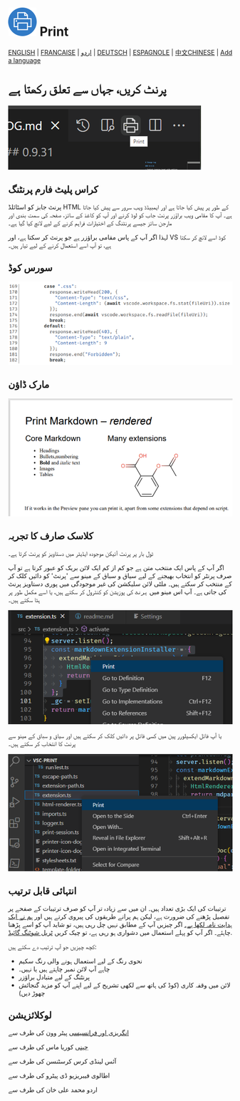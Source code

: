 # <img width="64px" src="assets/vscode-print-128.png"></img> Print

[ENGLISH](README.md) | [FRANCAISE](README.fra.md) | [اردو](README.urd.md) | [DEUTSCH](README.deu.md) | [ESPAGNOLE](README.esp.md) | [中文CHINESE](README.zho.md) | [Add a language](how-to-add-a-language.md)

# پرنٹ کریں، جہاں سے تعلق رکھتا ہے

![source](assets/print-icon.png) 


## کراس پلیٹ فارم پرنٹنگ

پرنٹ جابز کو اسٹائلڈ HTML کے طور پر پیش کیا جاتا ہے اور ایمبیڈڈ ویب سرور سے پیش کیا جاتا ہے۔ آپ کا مقامی ویب براؤزر پرنٹ جاب کو لوڈ کرنے اور آپ کو کاغذ کے سائز، صفحہ کی سمت بندی اور مارجن سائز جیسے پرنٹنگ کے اختیارات فراہم کرنے کے لیے لانچ کیا گیا ہے۔

لہذا اگر آپ کے پاس مقامی براؤزر ہے جو پرنٹ کر سکتا ہے، اور VS کوڈ اسے لانچ کر سکتا ہے، تو آپ اسے استعمال کرنے کے لیے تیار ہیں۔  

## سورس کوڈ

![source](assets/source.png) 

## مارک ڈاؤن

![Markdown-rendered](assets/Markdown-rendered.png) 

## کلاسک صارف کا تجربہ

ٹول بار پر پرنٹ آئیکن موجودہ ایڈیٹر میں دستاویز کو پرنٹ کرتا ہے۔

اگر آپ کے پاس ایک منتخب متن ہے جو کم از کم ایک لائن بریک کو عبور کرتا ہے تو آپ صرف پرنٹر کو انتخاب بھیجنے کے لیے سیاق و سباق کے مینو سے 'پرنٹ' کو دائیں کلک کر کے منتخب کر سکتے ہیں۔ ملٹی لائن سلیکشن کی غیر موجودگی میں پوری دستاویز پرنٹ کی جاتی ہے۔ آپ اس مینو میں `پرنٹ` کی پوزیشن کو کنٹرول کر سکتے ہیں، یا اسے مکمل طور پر ہٹا سکتے ہیں۔

![context-menu-editor](assets/context-menu.png)

یا آپ فائل ایکسپلورر پین میں کسی فائل پر دائیں کلک کر سکتے ہیں اور سیاق و سباق کے مینو سے پرنٹ کا انتخاب کر سکتے ہیں۔

![context-menu-file-explorer](assets/tree-context-menu.png)

## انتہائی قابل ترتیب

ترتیبات کی ایک بڑی تعداد ہیں۔ ان میں سے زیادہ تر آپ کو صرف ترتیبات کے صفحے پر تفصیل پڑھنے کی ضرورت ہے، لیکن ہم پرانے طریقوں کی پیروی کرتے ہیں اور [ہم نے ایک ہدایت نامہ لکھا ہے۔](doc/manual.md) اگر چیزیں آپ کے مطابق نہیں چل رہی ہیں، تو شاید آپ کو اسے پڑھنا چاہئے۔ اگر آپ کو پہلے استعمال میں دشواری ہو رہی ہے، تو چیک کریں [ٹربل شوٹنگ گائیڈ](doc/manual.eng.md#troubleshooting).

کچھ چیزیں جو آپ ترتیب دے سکتے ہیں:

- نحوی رنگ کے لیے استعمال ہونے والی رنگ سکیم
- چاہے آپ لائن نمبر چاہتے ہیں یا نہیں۔
- پرنٹنگ کے لیے متبادل براؤزر
- لائن میں وقفہ کاری (کوڈ کی ہاتھ سے لکھی تشریح کے لیے اپنے آپ کو مزید گنجائش چھوڑ دیں)

## لوکلائزیشن 

[انگریزی اور فرانسیسی](https://github.com/PeterWone/vsc-print) پیٹر وون کی طرف سے

[چینی](https://github.com/kuriyamasss/vsc-print) کوریا ماس کی طرف سے

آئس لینڈی کرس کرسٹنسن کی طرف سے

اطالوی فیبریزیو ڈی پیٹرو کی طرف سے

 اردو محمد علی خان کی طرف سے
